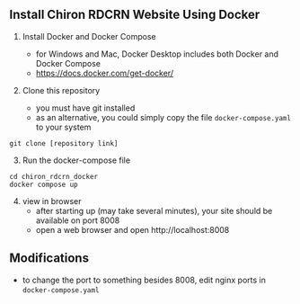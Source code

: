 ## Install Chiron RDCRN Website Using Docker

1. Install Docker and Docker Compose
    - for Windows and Mac, Docker Desktop includes both Docker and Docker Compose
    - https://docs.docker.com/get-docker/
    
2. Clone this repository
   - you must have git installed
   - as an alternative, you could simply copy the file `docker-compose.yaml` to your system
```shell
git clone [repository link]
```

3. Run the docker-compose file
```shell
cd chiron_rdcrn_docker
docker compose up
```

4. view in browser
   - after starting up (may take several minutes), your site should be available on port 8008
   - open a web browser and open http://localhost:8008
   
## Modifications

- to change the port to something besides 8008, edit nginx ports in `docker-compose.yaml`

   